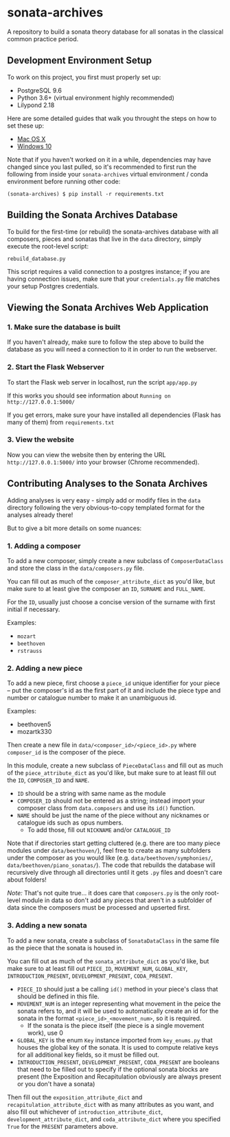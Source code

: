 # sonata-archives
A repository to build a sonata theory database for all sonatas in the classical common practice period.

##  Development Environment Setup

To work on this project, you first must properly set up:

* PostgreSQL 9.6
* Python 3.6+ (virtual environment highly recommended)
* Lilypond 2.18

Here are some detailed guides that walk you throught the steps on how to set these up:

* [Mac OS X](README_Setup_Mac.md)
* [Windows 10](README_Setup_Windows.md)

Note that if you haven't worked on it in a while, dependencies may have changed since you last pulled, so it's recommended to first run the following from inside your `sonata-archives` virtual environment / conda environment before running other code:

`(sonata-archives) $ pip install -r requirements.txt`

## Building the Sonata Archives Database

To build for the first-time (or rebuild) the sonata-archives database with all composers, pieces and sonatas that live in the `data` directory, simply execute the root-level script:
 
`rebuild_database.py`

This script requires a valid connection to a postgres instance; if you are having connection issues, make sure that your `credentials.py` file matches your setup Postgres credentials.

## Viewing the Sonata Archives Web Application


### 1. Make sure the database is built

If you haven't already, make sure to follow the step above to build the database as you will need a connection to it in order to run the webserver.

### 2. Start the Flask Webserver

To start the Flask web server in localhost, run the script `app/app.py`

If this works you should see information about `Running on http://127.0.0.1:5000/`

If you get errors, make sure your have installed all dependencies (Flask has many of them) from `requirements.txt`

### 3. View the website

Now you can view the website then by entering the URL `http://127.0.0.1:5000/` into your browser (Chrome recommended).


## Contributing Analyses to the Sonata Archives

Adding analyses is very easy - simply add or modify files in the `data` directory following the very obvious-to-copy templated format for the analyses already there!

But to give a bit more details on some nuances:

### 1. Adding a composer

To add a new composer, simply create a new subclass of `ComposerDataClass` and store the class in the `data/composers.py` file. 

You can fill out as much of the `composer_attribute_dict` as you'd like, but make sure to at least give the composer an `ID`, `SURNAME` and `FULL_NAME`.

For the `ID`, usually just choose a concise version of the surname with first initial if necessary.

Examples:

* `mozart` 
* `beethoven`
* `rstrauss`

### 2. Adding a new piece

To add a new piece, first choose a `piece_id` unique identifier for your piece – put the composer's id as the first part of it and include the piece type and number or catalogue number to make it an unambiguous id.

Examples:

* beethoven5
* mozartk330

Then create a new file in `data/<composer_id>/<piece_id>.py` where `composer_id` is the composer of the piece.

In this module, create a new subclass of `PieceDataClass` and fill out as much of the `piece_attribute_dict` as you'd like, but make sure to at least fill out the `ID`, `COMPOSER_ID` and `NAME`.

* `ID` should be a string with same name as the module 
* `COMPOSER_ID` should not be entered as a string; instead import your composer class from `data.composers` and use its `id()` function.
* `NAME` should be just the name of the piece without any nicknames or catalogue ids such as opus numbers. 
	* To add those, fill out `NICKNAME` and/or `CATALOGUE_ID`

Note that if directories start getting cluttered (e.g. there are too many piece modules under `data/beethoven/`), feel free to create as many subfolders under the composer as you would like (e.g. `data/beethoven/symphonies/`, `data/beethoven/piano_sonatas/`). The code that rebuilds the database will recursively dive through all directories until it gets `.py` files and doesn't care about folders!

*Note:* That's not quite true... it does care that `composers.py` is the only root-level module in data so don't add any pieces that aren't in a subfolder of data since the composers must be processed and upserted first.

### 3. Adding a new sonata

To add a new sonata, create a subclass of `SonataDataClass` in the same file as the piece that the sonata is housed in.

You can fill out as much of the `sonata_attribute_dict` as you'd like, but make sure to at least fill out `PIECE_ID`, `MOVEMENT_NUM`, `GLOBAL_KEY`, `INTRODUCTION_PRESENT`, `DEVELOPMENT_PRESENT`, `CODA_PRESENT`.

* `PIECE_ID` should just a be calling `id()` method in your piece's class that should be defined in this file.
* `MOVEMENT_NUM` is an integer representing what movement in the peice the sonata refers to, and it will be used to automatically create an id for the sonata in the format `<piece_id>_<movement_num>`, so it is required. 
	* If the sonata is the piece itself (the piece is a single movement work), use 0 
* `GLOBAL_KEY` is the enum `Key` instance imported from `key_enums.py` that houses the global key of the sonata. It is used to compute relative keys for all additional key fields, so it must be filled out.
* `INTRODUCTION_PRESENT`, `DEVELOPMENT_PRESENT`, `CODA_PRESENT` are booleans that need to be filled out to specify if the optional sonata blocks are present (the Exposition and Recapitulation obviously are always present or you don't have a sonata)

Then fill out the `exposition_attribute_dict` and `recapitulation_attribute_dict` with as many attributes as you want, and also fill out whichever of `introduction_attribute_dict`, `development_attribute_dict`, and `coda_attribute_dict` where you specified `True` for the `PRESENT` parameters above.